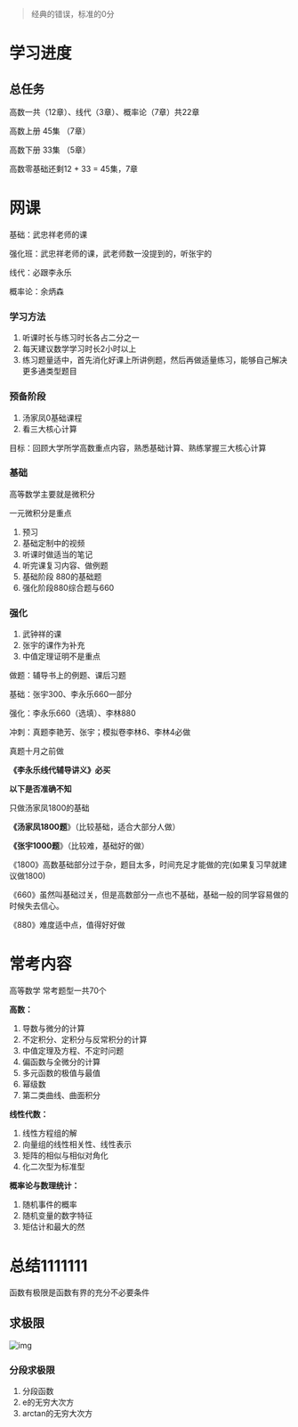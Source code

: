 > 经典的错误，标准的0分

# 学习进度

## 总任务

高数一共（12章）、线代（3章）、概率论（7章）共22章



高数上册 45集 （7章）

高数下册 33集 （5章）

高数零基础还剩12 + 33 = 45集，7章

# 网课

基础：武忠祥老师的课

强化班：武忠祥老师的课，武老师数一没提到的，听张宇的

线代：必跟李永乐

概率论：余炳森

### 学习方法

1. 听课时长与练习时长各占二分之一
2. 每天建议数学学习时长2小时以上
3. 练习题量适中，首先消化好课上所讲例题，然后再做适量练习，能够自己解决更多通类型题目

### 预备阶段

1. 汤家凤0基础课程
2. 看三大核心计算

目标：回顾大学所学高数重点内容，熟悉基础计算、熟练掌握三大核心计算

### 基础

高等数学主要就是微积分

一元微积分是重点

1. 预习
2. 基础定制中的视频
3. 听课时做适当的笔记
4. 听完课复习内容、做例题
5. 基础阶段 880的基础题
6. 强化阶段880综合题与660

### 强化

1. 武钟祥的课
2. 张宇的课作为补充
3. 中值定理证明不是重点

做题：辅导书上的例题、课后习题

基础：张宇300、李永乐660一部分

强化：李永乐660（选填）、李林880

冲刺：真题李艳芳、张宇；模拟卷李林6、李林4必做

真题十月之前做

**《李永乐线代辅导讲义》必买**



**以下是否准确不知**

只做汤家凤1800的基础

**《汤家凤1800题**》（比较基础，适合大部分人做）

**《张宇1000题**》（比较难，基础好的做）

《1800》高数基础部分过于杂，题目太多，时间充足才能做的完(如果复习早就建议做1800)

《660》虽然叫基础过关，但是高数部分一点也不基础，基础一般的同学容易做的时候失去信心。

《880》难度适中点，值得好好做

# 常考内容

 高等数学 常考题型一共70个

**高数：**

1. 导数与微分的计算
2. 不定积分、定积分与反常积分的计算
3. 中值定理及方程、不定时问题
4. 偏函数与全微分的计算
5. 多元函数的极值与最值
6. 幂级数
7. 第二类曲线、曲面积分

**线性代数：**

1. 线性方程组的解
2. 向量组的线性相关性、线性表示
3. 矩阵的相似与相似对角化
4. 化二次型为标准型

**概率论与数理统计：**

1. 随机事件的概率
2. 随机变量的数字特征
3. 矩估计和最大的然

# 总结1111111

函数有极限是函数有界的充分不必要条件

## 求极限

![img](https://cdn.nlark.com/yuque/0/2023/jpeg/38472487/1694411981508-420aad42-a154-4618-bf73-f8b2faeeeff4.jpeg)

### 分段求极限

1. 分段函数
2. e的无穷大次方
3. arctan的无穷大次方